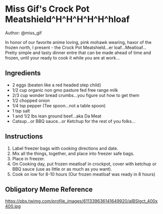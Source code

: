 Miss Gif's Crock Pot Meatshield^H^H^H^H^H^hloaf
===============================================

Author: \@miss\_gif

In honor of our favorite anime loving, pink mohawk wearing, haxor of the
frozen north, I present - the Crock Pot Meatshield...er
loaf...Meatloaf... Pretty simple and tasty dinner entre that can be made
ahead of time and frozen, until your ready to cook it while you are at
work...

Ingredients
-----------

-   2 eggs (beaten like a red headed step child)
-   1/2 cup organic non gmo pasture fed free range milk
-   2/3 cup wonder bread crumbs...you figure out how to get them
-   1/2 chopped onion
-   1/4 tsp pepper (Tee spoon...not a table spoon)
-   1 tsp salt
-   1 and 1/2 lbs lean ground beef...aka Da Meat
-   Catsup...or BBQ sauce...or Ketchup for the rest of you folks...

Instructions
------------

1.  Label freezer bags with cooking directions and date.
2.  Mix all the things, together, and place into freezer safe bags.
3.  Place in freezer.
4.  On Cooking day, put frozen meatloaf in crockpot, cover with ketchup
    or BBQ sauce (use as little or as much as you want).
5.  Cook on low for 8-10 hours (Our frozen meatloaf was ready in 8
    hours)

Obligatory Meme Reference
-------------------------

<https://pbs.twimg.com/profile_images/611339636141649920/alBSIgct_400x400.jpg>
